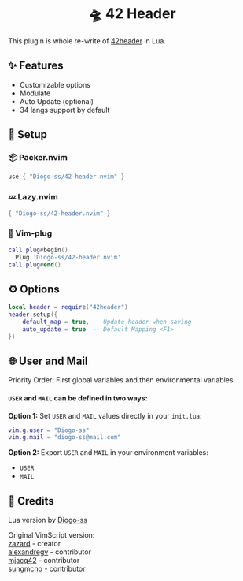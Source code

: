 <h1 align="center">🛸 42 Header</h1>

This plugin is whole re-write of [42header](https://github.com/42Paris/42header) in Lua.

## ✨ Features
- Customizable options
- Modulate
- Auto Update (optional)
- 34 langs support by default

## 🎈 Setup

### 📦 Packer.nvim
```lua
use { "Diogo-ss/42-header.nvim" }
```

### 💤 Lazy.nvim
```lua
{ "Diogo-ss/42-header.nvim" }
```

### 🔌 Vim-plug 
```lua
call plug#begin()
  Plug 'Diogo-ss/42-header.nvim'
call plug#end()
```

## ⚙ Options
```lua
local header = require("42header")
header.setup({
    default_map = true, -- Update header when saving
    auto_update = true  -- Default Mapping <F1>
})
```

## 🌐 User and Mail
Priority Order: First global variables and then environmental variables.

#### `USER` and `MAIL` can be defined in two ways:

**Option 1:** Set `USER` and `MAIL` values directly in your `init.lua`:
```lua
vim.g.user = "Diogo-ss"
vim.g.mail = "diogo-ss@mail.com"
```

**Option 2:** Export `USER` and `MAIL` in your environment variables:
- `USER`
- `MAIL`

## 🍦 Credits
Lua version by [Diogo-ss](https://github.com/Diogo-ss)

Original VimScript version:
<br>
[zazard](https://github.com/zazard) - creator  
[alexandregv](https://github.com/alexandregv) - contributor  
[mjacq42](https://github.com/mjacq42) - contributor  
[sungmcho](https://github.com/lordtomi0325) - contributor  

